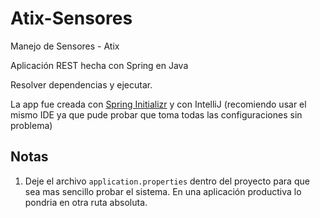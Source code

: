 # Atix-Sensores
Manejo de Sensores - Atix

Aplicación REST hecha con Spring en Java

Resolver dependencias y ejecutar.

La app fue creada con [Spring Initializr](https://start.spring.io/) y con IntelliJ (recomiendo usar el mismo IDE ya que pude probar que toma todas las configuraciones sin problema)

## Notas
1. Deje el archivo `application.properties` dentro del proyecto para que sea mas sencillo probar el sistema.
En una aplicación productiva lo pondria en otra ruta absoluta.


